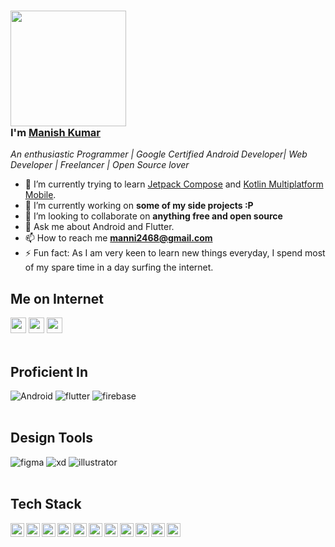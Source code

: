 ### <img src="https://media.giphy.com/media/MPxg9U887PS0B8XT4J/giphy.gif" width="185px" height="185px"> <br/>I'm [Manish Kumar](https://github.com/KunwarManish2008)

*An enthusiastic Programmer | Google Certified Android Developer| Web Developer | Freelancer | Open Source lover*
<!--
**Ratheshprabakar/Ratheshprabakar** is a ✨ _special_ ✨ repository because its `README.md` (this file) appears on your GitHub profile.
-->


- 🌱 I’m currently trying to learn [Jetpack Compose](https://developer.android.com/jetpack/compose) and [Kotlin Multiplatform Mobile](https://kotlinlang.org/lp/mobile/).
- 🔭 I’m currently working on **some of my side projects :P**
- 👯 I’m looking to collaborate on **anything free and open source**
- 💬 Ask me about Android and Flutter.
- 📫 How to reach me **manni2468@gmail.com**
- ⚡ Fun fact: As I am very keen to learn new things everyday, I spend most of my spare time in a day surfing the internet.

## Me on Internet
<a href="https://twitter.com/manis61"><img src="https://img.shields.io/badge/twitter-%231DA1F2.svg?&style=for-the-badge&logo=twitter&logoColor=white" height=25></a>
<a href="https://www.linkedin.com/in/manish-kumar-5b9a0a144/"><img src="https://img.shields.io/badge/linkedin-%230077B5.svg?&style=for-the-badge&logo=linkedin&logoColor=white" height=25></a> 
<a href="https://www.instagram.com/kunwarmanish28/"><img src="https://img.shields.io/badge/instagram-%23E4405F.svg?&style=for-the-badge&logo=instagram&logoColor=white" height=25></a>
<br />
<br />

## Proficient In
![Android](https://img.shields.io/badge/-android-3DDC84?logo=android&logoColor=white&style=for-the-badge)
![flutter](https://img.shields.io/badge/Flutter%20-%2302569B.svg?&style=for-the-badge&logo=Flutter&logoColor=white)
![firebase](https://img.shields.io/badge/-firebase-FFCA28?&style=for-the-badge&logo=firebase&logoColor=white)
<br />
<br />

## Design Tools
![figma](https://img.shields.io/badge/-figma-F24E1E?&style=for-the-badge&logo=figma&logoColor=white)
![xd](https://img.shields.io/badge/-adobe-FF61F6?&style=for-the-badge&logo=adobexd&logoColor=white)
![illustrator](https://img.shields.io/badge/-adobe-FF9A00?&style=for-the-badge&logo=adobeillustrator&logoColor=white)
<br />
<br />
## Tech Stack
<img align="left" alt="shashank | pub" width="22px" src="https://cdn.jsdelivr.net/npm/simple-icons@v3/icons/android.svg" title="android"/>
<img align="left" alt="shashank | pub" width="22px" src="https://cdn.jsdelivr.net/npm/simple-icons@v3/icons/java.svg" title="java"/>
<img align="left" alt="shashank | pub" width="22px" src="https://cdn.jsdelivr.net/npm/simple-icons@v3/icons/kotlin.svg" title="Kotlin"/>
<img align="left" alt="shashank | pub" width="22px" src="https://cdn.jsdelivr.net/npm/simple-icons@v3/icons/gradle.svg" title="Gradle"/>
<img align="left" alt="shashank | pub" width="22px" src="https://cdn.jsdelivr.net/npm/simple-icons@v3/icons/flutter.svg" title="Flutter"/>
<img align="left" alt="shashank | pub" width="22px" src="https://cdn.jsdelivr.net/npm/simple-icons@v3/icons/dart.svg" title="Dart"/>
<img align="left" alt="shashank | pub" width="22px" src="https://cdn.jsdelivr.net/npm/simple-icons@v3/icons/jekyll.svg" title="Jekyll"/>
<img align="left" alt="shashank | pub" width="22px" src="https://cdn.jsdelivr.net/npm/simple-icons@v3/icons/hugo.svg" title="Hugo"/>
<img align="left" alt="shashank | pub" width="22px" src="https://cdn.jsdelivr.net/npm/simple-icons@v3/icons/git.svg" title="Git"/>
<img align="left" alt="shashank | pub" width="22px" src="https://cdn.jsdelivr.net/npm/simple-icons@v3/icons/python.svg" title="Python"/>
<img align="left" alt="shashank | pub" width="22px" src="https://cdn.jsdelivr.net/npm/simple-icons@v3/icons/figma.svg" title="Figma"/>
